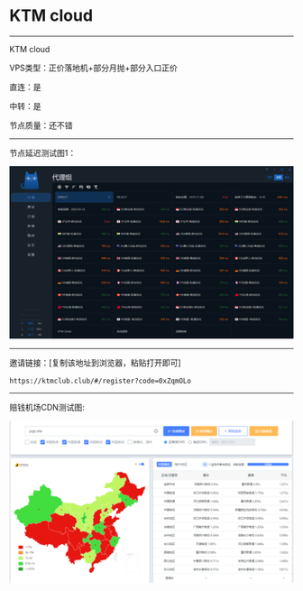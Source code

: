# KTM cloud

-------------------------

KTM cloud

VPS类型：正价落地机+部分月抛+部分入口正价

直连：是

中转：是

节点质量：还不错

-------------------------

节点延迟测试图1：

![image](https://github.com/kexue-aihao/Airport-Shopping-Guide/blob/master/Picture/KTM/KTM%E8%8A%82%E7%82%B9%E5%BB%B6%E8%BF%9F%E6%B5%8B%E8%AF%95%E5%9B%BE.png?raw=true)

-------------------------

邀请链接：[复制该地址到浏览器，粘贴打开即可]

    https://ktmclub.club/#/register?code=0xZqmOLo

-------------------------

赔钱机场CDN测试图:

![image](https://github.com/kexue-aihao/Airport-Shopping-Guide/blob/master/Picture/%E8%B5%94%E9%92%B1%E6%9C%BA%E5%9C%BA/%E8%B5%94%E9%92%B1%E6%9C%BA%E5%9C%BACDN%E5%9F%9F%E5%90%8D%E6%A3%80%E6%B5%8B.png?raw=true)

